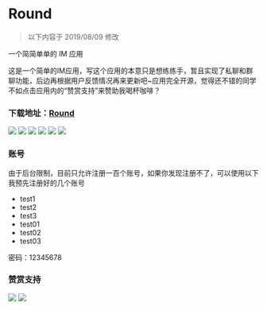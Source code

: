 # Round
> 以下内容于 2019/08/09 修改

一个简简单单的 IM 应用

这是一个简单的IM应用，写这个应用的本意只是想练练手，暂且实现了私聊和群聊功能，后边再根据用户反馈情况再来更新吧~应用完全开源，觉得还不错的同学不如点击应用内的“赞赏支持”来赞助我喝杯咖啡？

### 下载地址：[Round](screenshot/_release_v2.2.9_2019-11-18_14_41_50.apk)

![](screenshot/1.png) ![](screenshot/2.png) 
![](screenshot/3.png) ![](screenshot/4.png)
![](screenshot/5.png) ![](screenshot/6.png)


### 账号

由于后台限制，目前只允许注册一百个账号，如果你发现注册不了，可以使用以下我预先注册好的几个账号

- test1
- test2
- test3
- test01
- test02
- test03

密码：12345678

### 赞赏支持

![](screenshot/alipay.jpg) ![](screenshot/wechat.png)


